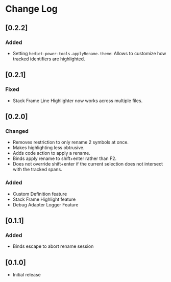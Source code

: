# Change Log

## [0.2.2]

### Added

-   Setting `hediet-power-tools.applyRename.theme`: Allows to customize how tracked identifiers are highlighted.

## [0.2.1]

### Fixed

-   Stack Frame Line Highlighter now works across multiple files.

## [0.2.0]

### Changed

-   Removes restriction to only rename 2 symbols at once.
-   Makes highlighting less obtrusive.
-   Adds code action to apply a rename.
-   Binds apply rename to shift+enter rather than F2.
-   Does not override shift+enter if the current selection does not intersect with the tracked spans.

### Added

-   Custom Definition feature
-   Stack Frame Highlight feature
-   Debug Adapter Logger Feature

## [0.1.1]

### Added

-   Binds escape to abort rename session

## [0.1.0]

-   Initial release
